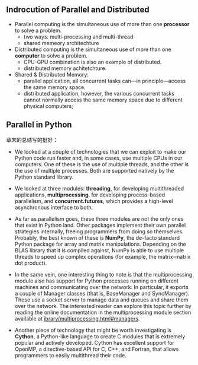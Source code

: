 ## Indrocution of Parallel and Distributed
- Parallel computing is the simultaneous use of more than one **processor** to solve a problem.
    - two ways: multi-processing and multi-thread
    - shared memeory architechture
- Distributed computing is the simultaneous use of more than one **computer** to solve a problem.
    - CPU-GPU combination is also an example of distributed.
    - distributed memory achitetchture.
- Shared & Distributed Memory:
    - parallel application, all concurrent tasks can—in principle—access the same memory space.
    - distributed application, however, the various concurrent tasks cannot normally access the same memory space due to different physical computers;


## Parallel in Python
章末的总结写的挺好：

- We looked at a couple of technologies that we can exploit to make our Python code run faster and, in some cases, use multiple CPUs in our computers. One of these is the use of multiple threads, and the other is the use of multiple processes. Both are supported natively by the Python standard library.

- We looked at three modules: **threading**, for developing multithreaded applications, **multiprocessing**, for developing process-based parallelism, and **concurrent.futures**, which provides a high-level asynchronous interface to both.

- As far as parallelism goes, these three modules are not the only ones that exist in Python land. Other packages implement their own parallel strategies internally, freeing programmers from doing so themselves. Probably, the best known of these is **NumPy**, the de-facto standard Python package for array and matrix manipulations. Depending on the BLAS library that it is compiled against, NumPy is able to use multiple threads to speed up complex operations (for example, the matrix-matrix dot product).

- In the same vein, one interesting thing to note is that the multiprocessing module also has support for Python processes running on different machines and communicating over the network. In particular, it exports a couple of Manager classes (that is, BaseManager and SyncManager). These use a socket server to manage data and queues and share them over the network. The interested reader can explore this topic further by reading the online documentation in the multiprocessing module section available at [ibrary/multiprocessing.html#managers](https://docs.python.org/3/).

- Another piece of technology that might be worth investigating is **Cython**, a Python-like language to create C modules that is extremely popular and actively developed. Cython has excellent support for OpenMP, a directive-based API for C, C++, and Fortran, that allows programmers to easily multithread their code.